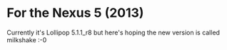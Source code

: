 # For the Nexus 5 (2013)
Currently it's Lollipop 5.1.1_r8 but here's hoping the new version is called milkshake :-0

